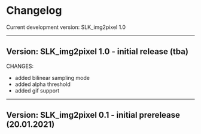 # Changelog


Current development version: SLK_img2pixel 1.0

----------------------------------------
Version:                SLK_img2pixel 1.0 - initial release (tba)
----------------------------------------

CHANGES:

* added bilinear sampling mode
* added alpha threshold
* added gif support

----------------------------------------
Version:                SLK_img2pixel 0.1 - initial prerelease (20.01.2021)
----------------------------------------
